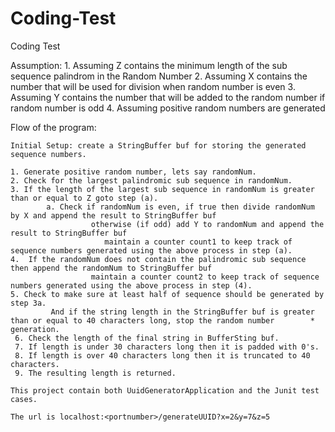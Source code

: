 # Coding-Test
Coding Test


  Assumption:
    1. Assuming Z contains the minimum length of the sub sequence palindrom in the Random Number
    2. Assuming X contains the number that will be used for division when random number is even
    3. Assuming Y contains the number that will be added to the random number if random number is odd
    4. Assuming positive random numbers are generated
                     
  Flow of the program:
  
    Initial Setup: create a StringBuffer buf for storing the generated sequence numbers.
  
    1. Generate positive random number, lets say randomNum.
    2. Check for the largest palindromic sub sequence in randomNum.
    3. If the length of the largest sub sequence in randomNum is greater than or equal to Z goto step (a).
            a. Check if randomNum is even, if true then divide randomNum by X and append the result to StringBuffer buf
                      otherwise (if odd) add Y to randomNum and append the result to StringBuffer buf
                         maintain a counter count1 to keep track of sequence numbers generated using the above process in step (a).
    4.  If the randomNum does not contain the palindromic sub sequence then append the randomNum to StringBuffer buf  
                      maintain a counter count2 to keep track of sequence numbers generated using the above process in step (4).  
    5. Check to make sure at least half of sequence should be generated by step 3a.
 			 And if the string length in the StringBuffer buf is greater than or equal to 40 characters long, stop the random number        *                         generation.
     6. Check the length of the final string in BufferSting buf.
     7. If length is under 30 characters long then it is padded with 0's.
     8. If length is over 40 characters long then it is truncated to 40 characters.
     9. The resulting length is returned.
    
    This project contain both UuidGeneratorApplication and the Junit test cases.
    
    The url is localhost:<portnumber>/generateUUID?x=2&y=7&z=5
    
 
